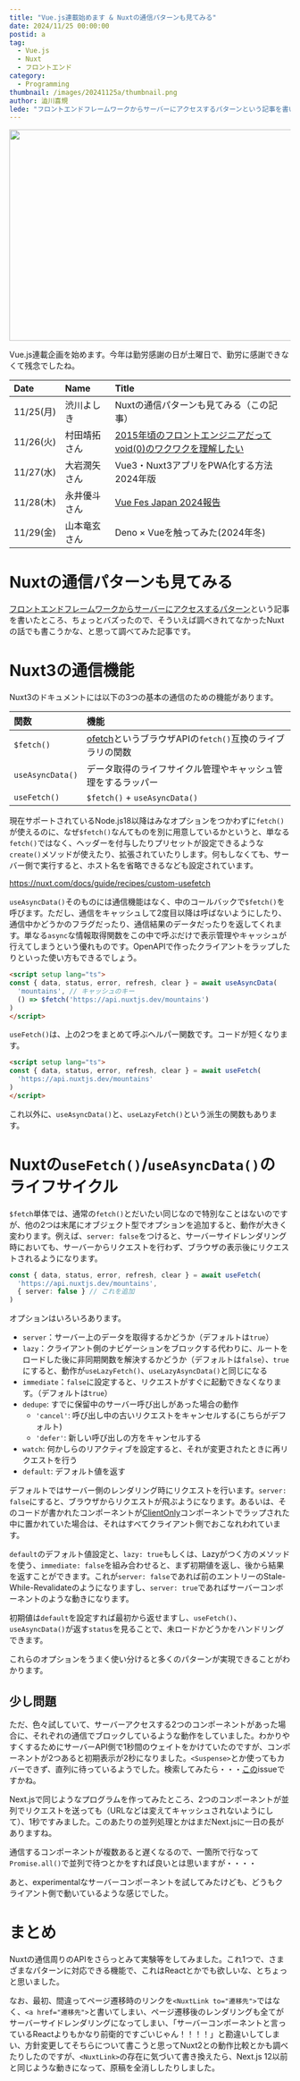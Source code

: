 ```yaml
---
title: "Vue.js連載始めます & Nuxtの通信パターンも見てみる"
date: 2024/11/25 00:00:00
postid: a
tag:
  - Vue.js
  - Nuxt
  - フロントエンド
category:
  - Programming
thumbnail: /images/20241125a/thumbnail.png
author: 澁川喜規
lede: "フロントエンドフレームワークからサーバーにアクセスするパターンという記事を書いたところ、ちょっとバズったので、そういえば調べきれてなかったNuxtの話でも書こうかな、と思って調べてみた記事です。"
---
```


<img src="/images/20241125a/top.png" alt="" width="800" height="378">


Vue.js連載企画を始めます。今年は勤労感謝の日が土曜日で、勤労に感謝できなくて残念でしたね。

| Date | Name | Title |
|:-|:-|:-|
| 11/25(月)  | 渋川よしき  | Nuxtの通信パターンも見てみる（この記事）  |
| 11/26(火)  | 村田靖拓さん  | [2015年頃のフロントエンジニアだってvoid(0)のワクワクを理解したい](/articles/20241126a/)  |
| 11/27(水)  | 大岩潤矢さん  | Vue3・Nuxt3アプリをPWA化する方法 2024年版  |
| 11/28(木)  | 永井優斗さん  | [Vue Fes Japan 2024報告](/articles/20241128a/)  |
| 11/29(金)  | 山本竜玄さん  | Deno × Vueを触ってみた(2024年冬)  |

# Nuxtの通信パターンも見てみる

[フロントエンドフレームワークからサーバーにアクセスするパターン](/articles/20241111a/)という記事を書いたところ、ちょっとバズったので、そういえば調べきれてなかったNuxtの話でも書こうかな、と思って調べてみた記事です。

# Nuxt3の通信機能

Nuxt3のドキュメントには以下の3つの基本の通信のための機能があります。

| 関数 | 機能 |
|:-|:-|
| `$fetch()` | [ofetch](https://github.com/unjs/ofetch)というブラウザAPIの`fetch()`互換のライブラリの関数 |
| `useAsyncData()` | データ取得のライフサイクル管理やキャッシュ管理をするラッパー |
| `useFetch()`  | `$fetch()` + `useAsyncData()`  |

現在サポートされているNode.js18以降はみなオプションをつかわずに`fetch()`が使えるのに、なぜ`$fetch()`なんてものを別に用意しているかというと、単なる`fetch()`ではなく、ヘッダーを付与したりプリセットが設定できるような`create()`メソッドが使えたり、拡張されていたりします。何もしなくても、サーバー側で実行すると、ホスト名を省略できるなども設定されています。

https://nuxt.com/docs/guide/recipes/custom-usefetch

`useAsyncData()`そのものには通信機能はなく、中のコールバックで`$fetch()`を呼びます。ただし、通信をキャッシュして2度目以降は呼ばないようにしたり、通信中かどうかのフラグだったり、通信結果のデータだったりを返してくれます。単なる`async`な情報取得関数をこの中で呼ぶだけで表示管理やキャッシュが行えてしまうという優れものです。OpenAPIで作ったクライアントをラップしたりといった使い方もできるでしょう。

```html
<script setup lang="ts">
const { data, status, error, refresh, clear } = await useAsyncData(
  'mountains', // キャッシュのキー
  () => $fetch('https://api.nuxtjs.dev/mountains')
)
</script>
```

`useFetch()`は、上の2つをまとめて呼ぶヘルパー関数です。コードが短くなります。

```html
<script setup lang="ts">
const { data, status, error, refresh, clear } = await useFetch(
  'https://api.nuxtjs.dev/mountains'
)
</script>
```

これ以外に、`useAsyncData()`と、`useLazyFetch()`という派生の関数もあります。

# Nuxtの`useFetch()`/`useAsyncData()`のライフサイクル

`$fetch`単体では、通常の`fetch()`とだいたい同じなので特別なことはないのですが、他の2つは末尾にオブジェクト型でオプションを追加すると、動作が大きく変わります。例えば、`server: false`をつけると、サーバーサイドレンダリング時においても、サーバーからリクエストを行わず、ブラウザの表示後にリクエストされるようになります。

```ts
const { data, status, error, refresh, clear } = await useFetch(
  'https://api.nuxtjs.dev/mountains',
  { server: false } // これを追加
)
```

オプションはいろいろあります。

* `server`：サーバー上のデータを取得するかどうか（デフォルトは`true`）
* `lazy`：クライアント側のナビゲーションをブロックする代わりに、ルートをロードした後に非同期関数を解決するかどうか（デフォルトは`false`）、`true`にすると、動作が`useLazyFetch()`、`useLazyAsyncData()`と同じになる
* `immediate`：`false`に設定すると、リクエストがすぐに起動できなくなります。（デフォルトは`true`）
* `dedupe`: すでに保留中のサーバー呼び出しがあった場合の動作
  * `'cancel'`: 呼び出し中の古いリクエストをキャンセルする(こちらがデフォルト)
  * `'defer'`: 新しい呼び出しの方をキャンセルする
* `watch`: 何かしらのリアクティブを設定すると、それが変更されたときに再リクエストを行う
* `default`: デフォルト値を返す

デフォルトではサーバー側のレンダリング時にリクエストを行います。`server: false`にすると、ブラウザからリクエストが飛ぶようになります。あるいは、そのコードが書かれたコンポーネントが[ClientOnly](https://nuxt.com/docs/api/components/client-only)コンポーネントでラップされた中に置かれていた場合は、それはすべてクライアント側でおこなれわれています。

`default`のデフォルト値設定と、`lazy: true`もしくは、Lazyがつく方のメソッドを使う、`immediate: false`を組み合わせると、まず初期値を返し、後から結果を返すことができます。これが`server: false`であれば前のエントリーのStale-While-Revalidateのようになりますし、`server: true`であればサーバーコンポーネントのような動きになります。

初期値は`default`を設定すれば最初から返せますし、`useFetch()`、`useAsyncData()`が返す`status`を見ることで、未ロードかどうかをハンドリングできます。

これらのオプションをうまく使い分けると多くのパターンが実現できることがわかります。

## 少し問題

ただ、色々試していて、サーバーアクセスする2つのコンポーネントがあった場合に、それぞれの通信でブロックしているような動作をしていました。わかりやすくするためにサーバーAPI側で1秒間のウェイトをかけていたのですが、コンポーネントが2つあると初期表示が2秒になりました。`<Suspense>`とか使ってもカバーできず、直列に待っているようでした。検索してみたら・・・[この](https://github.com/nuxt/nuxt/issues/12391)issueですかね。

Next.jsで同じようなプログラムを作ってみたところ、2つのコンポーネントが並列でリクエストを送っても（URLなどは変えてキャッシュされないようにして）、1秒ですみました。このあたりの並列処理とかはまだNext.jsに一日の長がありますね。

通信するコンポーネントが複数あると遅くなるので、一箇所で行なって`Promise.all()`で並列で待つとかをすれば良いとは思いますが・・・・

あと、experimentalなサーバーコンポーネントを試してみたけども、どうもクライアント側で動いているような感じでした。

# まとめ

Nuxtの通信周りのAPIをさらっとみて実験等をしてみました。これ1つで、さまざまなパターンに対応できる機能で、これはReactとかでも欲しいな、とちょっと思いました。

なお、最初、間違ってページ遷移時のリンクを`<NuxtLink to="遷移先">`ではなく、`<a href="遷移先">`と書いてしまい、ページ遷移後のレンダリングも全てがサーバーサイドレンダリングになってしまい、「サーバーコンポーネントと言っているReactよりもかなり前衛的ですごいじゃん！！！！」と勘違いしてしまい、方針変更してそちらについて書こうと思ってNuxt2との動作比較とかも調べたりしたのですが、`<NuxtLink>`の存在に気づいて書き換えたら、Next.js 12以前と同じような動きになって、原稿を全消ししたりしました。
